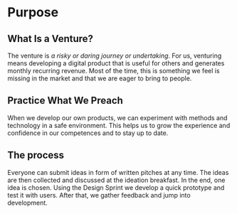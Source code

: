 # Purpose

## What Is a Venture?

The venture is _a risky or daring journey or undertaking_. For us, venturing means developing a digital product that is useful for others and generates monthly recurring revenue. Most of the time, this is something we feel is missing in the market and that we are eager to bring to people.

## Practice What We Preach

When we develop our own products, we can experiment with methods and technology in a safe environment. This helps us to grow the experience and confidence in our competences and to stay up to date.

## The process

Everyone can submit ideas in form of written pitches at any time. The ideas are then collected and discussed at the ideation breakfast. In the end, one idea is chosen. Using the Design Sprint we develop a quick prototype and test it with users. After that, we gather feedback and jump into development.
